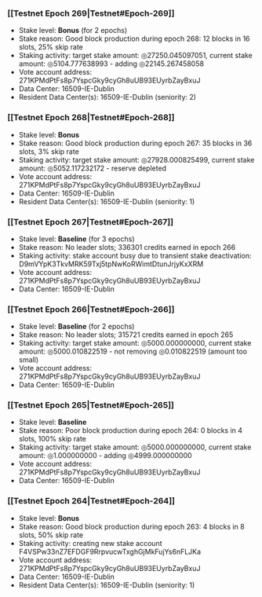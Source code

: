 ### [[Testnet Epoch 269|Testnet#Epoch-269]]
* Stake level: **Bonus** (for 2 epochs)
* Stake reason: Good block production during epoch 268: 12 blocks in 16 slots, 25% skip rate
* Staking activity: target stake amount: ◎27250.045097051, current stake amount: ◎5104.777638993 - adding ◎22145.267458058
* Vote account address: 271KPMdPtFs8p7YspcGky9cyGh8uUB93EUyrbZayBxuJ
* Data Center: 16509-IE-Dublin
* Resident Data Center(s): 16509-IE-Dublin (seniority: 2)
### [[Testnet Epoch 268|Testnet#Epoch-268]]
* Stake level: **Bonus**
* Stake reason: Good block production during epoch 267: 35 blocks in 36 slots, 3% skip rate
* Staking activity: target stake amount: ◎27928.000825499, current stake amount: ◎5052.117232172 - reserve depleted
* Vote account address: 271KPMdPtFs8p7YspcGky9cyGh8uUB93EUyrbZayBxuJ
* Data Center: 16509-IE-Dublin
* Resident Data Center(s): 16509-IE-Dublin (seniority: 1)
### [[Testnet Epoch 267|Testnet#Epoch-267]]
* Stake level: **Baseline** (for 3 epochs)
* Stake reason: No leader slots; 336301 credits earned in epoch 266
* Staking activity: stake account busy due to transient stake deactivation: D9mVYpK3TkvMRK59Txj5tpNwKoRWimtDtunJrjyKxXRM
* Vote account address: 271KPMdPtFs8p7YspcGky9cyGh8uUB93EUyrbZayBxuJ
* Data Center: 16509-IE-Dublin
### [[Testnet Epoch 266|Testnet#Epoch-266]]
* Stake level: **Baseline** (for 2 epochs)
* Stake reason: No leader slots; 315721 credits earned in epoch 265
* Staking activity: target stake amount: ◎5000.000000000, current stake amount: ◎5000.010822519 - not removing ◎0.010822519 (amount too small)
* Vote account address: 271KPMdPtFs8p7YspcGky9cyGh8uUB93EUyrbZayBxuJ
* Data Center: 16509-IE-Dublin
### [[Testnet Epoch 265|Testnet#Epoch-265]]
* Stake level: **Baseline**
* Stake reason: Poor block production during epoch 264: 0 blocks in 4 slots, 100% skip rate
* Staking activity: target stake amount: ◎5000.000000000, current stake amount: ◎1.000000000 - adding ◎4999.000000000
* Vote account address: 271KPMdPtFs8p7YspcGky9cyGh8uUB93EUyrbZayBxuJ
* Data Center: 16509-IE-Dublin
### [[Testnet Epoch 264|Testnet#Epoch-264]]
* Stake level: **Bonus**
* Stake reason: Good block production during epoch 263: 4 blocks in 8 slots, 50% skip rate
* Staking activity: creating new stake account F4VSPw33nZ7EFDGF9RrpvucwTxghGjMkFujYs6nFLJKa
* Vote account address: 271KPMdPtFs8p7YspcGky9cyGh8uUB93EUyrbZayBxuJ
* Data Center: 16509-IE-Dublin
* Resident Data Center(s): 16509-IE-Dublin (seniority: 1)